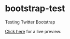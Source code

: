 bootstrap-test
==============

Testing Twitter Bootstrap

<a href="http://htmlpreview.github.com/?https://github.com/IonicaBizau/bootstrap-test/blob/master/index.html">Click here</a> for a live preview.
